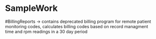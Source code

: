 # SampleWork
#BillingReports -> contains deprecated billing program for remote patient monitoring codes, 
calculates billing codes based on record managment time and rpm readings in a 30 day period
